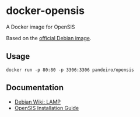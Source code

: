 # docker-opensis

A Docker image for OpenSIS

Based on the [official Debian image](http://registry.hub.docker.com/_/debian/).

## Usage

    docker run -p 80:80 -p 3306:3306 pandeiro/opensis

## Documentation

- [Debian Wiki: LAMP](https://wiki.debian.org/LaMp)
- [OpenSIS Installation Guide](http://www.opensis.com/documents/openSIS_Installation_Guide.pdf)
